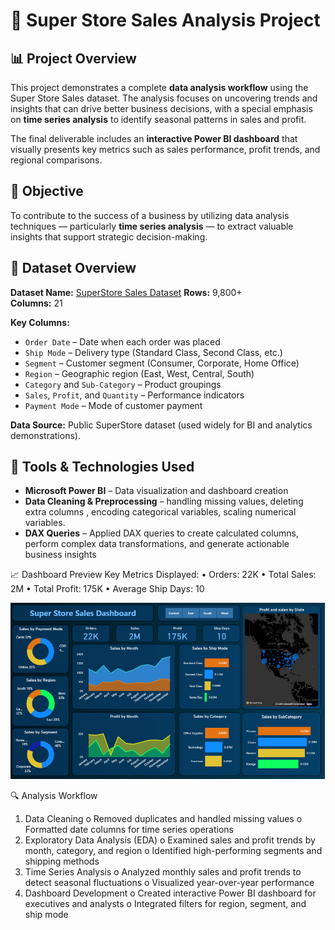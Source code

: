 # 🛒 Super Store Sales Analysis Project

## 📊 Project Overview
This project demonstrates a complete **data analysis workflow** using the Super Store Sales dataset. The analysis focuses on uncovering trends and insights that can drive better business decisions, with a special emphasis on **time series analysis** to identify seasonal patterns in sales and profit.

The final deliverable includes an **interactive Power BI dashboard** that visually presents key metrics such as sales performance, profit trends, and regional comparisons.

## 🎯 Objective
To contribute to the success of a business by utilizing data analysis techniques — particularly **time series analysis** — to extract valuable insights that support strategic decision-making.

## 📁 Dataset Overview
**Dataset Name:** [SuperStore Sales Dataset](https://github.com/techcareertech/Data-Analysis-project/blob/main/SuperStore_Sales_Dataset.csv) 
**Rows:** 9,800+  
**Columns:** 21

**Key Columns:**
- `Order Date` – Date when each order was placed  
- `Ship Mode` – Delivery type (Standard Class, Second Class, etc.)  
- `Segment` – Customer segment (Consumer, Corporate, Home Office)  
- `Region` – Geographic region (East, West, Central, South)  
- `Category` and `Sub-Category` – Product groupings  
- `Sales`, `Profit`, and `Quantity` – Performance indicators  
- `Payment Mode` – Mode of customer payment  

**Data Source:** Public SuperStore dataset (used widely for BI and analytics demonstrations).  

## 🧰 Tools & Technologies Used
- **Microsoft Power BI** – Data visualization and dashboard creation  
- **Data Cleaning & Preprocessing** – handling missing values, deleting extra columns , encoding categorical variables, scaling numerical variables.
- **DAX Queries** – Applied DAX queries to create calculated columns, perform complex data transformations, and generate actionable business insights

📈 Dashboard Preview
Key Metrics Displayed:
•	Orders: 22K
•	Total Sales: 2M
•	Total Profit: 175K
•	Average Ship Days: 10
<p align="center"> <img src="https://github.com/techcareertech/Data-Analysis-project/blob/main/PowerBI_project_Dashboard.PNG" alt="Power BI Dashboard" width="800"> </p>

🔍 Analysis Workflow
1.	Data Cleaning
o	Removed duplicates and handled missing values
o	Formatted date columns for time series operations
2.	Exploratory Data Analysis (EDA)
o	Examined sales and profit trends by month, category, and region
o	Identified high-performing segments and shipping methods
3.	Time Series Analysis
o	Analyzed monthly sales and profit trends to detect seasonal fluctuations
o	Visualized year-over-year performance
4.	Dashboard Development
o	Created interactive Power BI dashboard for executives and analysts
o	Integrated filters for region, segment, and ship mode
